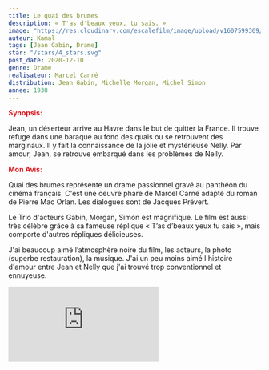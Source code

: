 ```yaml
---
title: Le quai des brumes
description: « T'as d'beaux yeux, tu sais. »
image: "https://res.cloudinary.com/escalefilm/image/upload/v1607599369/Quai_des_brumes_fmjiwt.jpg"
auteur: Kamal
tags: [Jean Gabin, Drame]
star: "/stars/4_stars.svg"
post_date: 2020-12-10
genre: Drame
realisateur: Marcel Canré
distribution: Jean Gabin, Michelle Morgan, Michel Simon
annee: 1938
---
```

<span style="color:#db161c">**Synopsis:**</span>

Jean, un déserteur arrive au Havre dans le but de quitter la France.
Il trouve refuge dans une baraque au fond des quais ou se retrouvent des marginaux. Il y fait la connaissance de la jolie et mystérieuse Nelly. Par amour, Jean, se retrouve embarqué dans les problèmes de Nelly.

<span style="color:#db161c">**Mon Avis:**</span>

Quai des brumes représente un drame passionnel gravé au panthéon du cinéma français. 
C'est une oeuvre phare de Marcel Carné adapté du roman de Pierre Mac Orlan. Les dialogues sont de Jacques Prévert.

Le Trio d'acteurs Gabin, Morgan, Simon est magnifique.
Le film est aussi très célèbre grâce à sa fameuse réplique « T’as d’beaux yeux tu sais », mais comporte d'autres répliques délicieuses.

J'ai beaucoup aimé l’atmosphère noire du film, les acteurs, la photo (superbe restauration), la musique.
J'ai un peu moins aimé l'histoire d'amour entre Jean et Nelly que j'ai trouvé trop conventionnel et ennuyeuse.

<div>
<iframe src="https://www.youtube.com/embed/MLzYXQi7DAM" frameborder="0" allow="accelerometer; autoplay; clipboard-write; encrypted-media; gyroscope; picture-in-picture" allowfullscreen></iframe>
</div>
